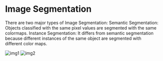 # Image Segmentation
There are two major types of Image Segmentation:
Semantic Segmentation: Objects classified with the same pixel values are segmented with the same colormaps.
Instance Segmentation: It differs from semantic segmentation because different instances of the same object are segmented with different color maps.

![img1](https://user-images.githubusercontent.com/78220075/135737985-b4ac824d-8fee-477a-af3f-d48809faa456.jpeg)
![img2](https://user-images.githubusercontent.com/78220075/135738043-e1576291-215a-489f-b66e-c4679e95ae81.jpeg)
